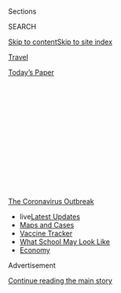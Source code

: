<div id="app">

<div>

<div>

<div>

<div class="NYTAppHideMasthead css-1q2w90k e1suatyy0">

<div class="section css-ui9rw0 e1suatyy2">

<div class="css-eph4ug er09x8g0">

<div class="css-6n7j50">

</div>

<span class="css-1dv1kvn">Sections</span>

<div class="css-10488qs">

<span class="css-1dv1kvn">SEARCH</span>

</div>

[Skip to content](#site-content)[Skip to site
index](#site-index)

</div>

<div id="masthead-section-label" class="css-1wr3we4 eaxe0e00">

[Travel](https://www.nytimes.com/section/travel)

</div>

<div class="css-10698na e1huz5gh0">

</div>

</div>

<div id="masthead-bar-one" class="section hasLinks css-15hmgas e1csuq9d3">

<div class="css-uqyvli e1csuq9d0">

</div>

<div class="css-1uqjmks e1csuq9d1">

</div>

<div class="css-9e9ivx">

[](https://myaccount.nytimes.com/auth/login?response_type=cookie&client_id=vi)

</div>

<div class="css-1bvtpon e1csuq9d2">

[Today’s
Paper](https://www.nytimes.com/section/todayspaper)

</div>

</div>

</div>

</div>

<div data-aria-hidden="false">

<div id="site-content" data-role="main">

<div>

<div class="css-1aor85t" style="opacity:0.000000001;z-index:-1;visibility:hidden">

<div class="css-1hqnpie">

<div class="css-epjblv">

<span class="css-17xtcya">[Travel](/section/travel)</span><span class="css-x15j1o">|</span><span class="css-fwqvlz">I’m
a U.S. Citizen. Where in the World Can I
Go?</span>

</div>

<div class="css-k008qs">

<div class="css-1iwv8en">

<span class="css-18z7m18"></span>

<div>

</div>

</div>

<span class="css-1n6z4y">https://nyti.ms/38z4mHg</span>

<div class="css-1705lsu">

<div class="css-4xjgmj">

<div class="css-4skfbu" data-role="toolbar" data-aria-label="Social Media Share buttons, Save button, and Comments Panel with current comment count" data-testid="share-tools">

  - 
  - 
  - 
  - 
    
    <div class="css-6n7j50">
    
    </div>

  - 

</div>

</div>

</div>

</div>

</div>

</div>

<div id="NYT_TOP_BANNER_REGION" class="css-13pd83m">

<div>

<div id="styln-prism-menu-1592847958612" class="section interactive-content interactive-size-medium css-1edisqu">

<div class="css-17ih8de interactive-body">

<div id="scroll-container" class="css-1gj85ro">

[<span class="styln-title-wrap"><span class="css-1pje3qr">The
Coronavirus</span><span class="css-1pje3qr">
Outbreak</span></span>](https://www.nytimes.com/news-event/coronavirus?action=click&pgtype=Article&state=default&region=TOP_BANNER&context=storylines_menu)

  - <span class="css-kqxiym" data-emphasize="true">live</span>[Latest
    Updates](https://www.nytimes.com/2020/08/01/world/coronavirus-covid-19.html?action=click&pgtype=Article&state=default&region=TOP_BANNER&context=storylines_menu)
  - [Maps and
    Cases](https://www.nytimes.com/interactive/2020/us/coronavirus-us-cases.html?action=click&pgtype=Article&state=default&region=TOP_BANNER&context=storylines_menu)
  - [Vaccine
    Tracker](https://www.nytimes.com/interactive/2020/science/coronavirus-vaccine-tracker.html?action=click&pgtype=Article&state=default&region=TOP_BANNER&context=storylines_menu)
  - [What School May Look
    Like](https://www.nytimes.com/interactive/2020/07/29/us/schools-reopening-coronavirus.html?action=click&pgtype=Article&state=default&region=TOP_BANNER&context=storylines_menu)
  - [Economy](https://www.nytimes.com/live/2020/07/31/business/stock-market-today-coronavirus?action=click&pgtype=Article&state=default&region=TOP_BANNER&context=storylines_menu)

</div>

</div>

</div>

</div>

</div>

<div id="top-wrapper" class="css-1sy8kpn">

<div id="top-slug" class="css-l9onyx">

Advertisement

</div>

[Continue reading the main
story](#after-top)

<div class="ad top-wrapper" style="text-align:center;height:100%;display:block;min-height:250px">

<div id="top" class="place-ad" data-position="top" data-size-key="top">

</div>

</div>

<div id="after-top">

</div>

</div>

<div>

<div id="sponsor-wrapper" class="css-1hyfx7x">

<div id="sponsor-slug" class="css-19vbshk">

Supported by

</div>

[Continue reading the main
story](#after-sponsor)

<div id="sponsor" class="ad sponsor-wrapper" style="text-align:center;height:100%;display:block">

</div>

<div id="after-sponsor">

</div>

</div>

<div class="css-186x18t">

</div>

<div class="css-1vkm6nb ehdk2mb0">

# I’m a U.S. Citizen. Where in the World Can I Go?

</div>

For Americans eager to resume international travel, here are the
countries that currently allow U.S. citizens to enter, though there may
be restrictions.

<div class="css-79elbk" data-testid="photoviewer-wrapper">

<div class="css-z3e15g" data-testid="photoviewer-wrapper-hidden">

</div>

<div class="css-1a48zt4 ehw59r15" data-testid="photoviewer-children">

![<span class="css-16f3y1r e13ogyst0" data-aria-hidden="true">Ecuador is
allowing U.S. citizens to visit, but they must isolate for 14 days and
have a negative Covid-19
test. </span><span class="css-cnj6d5 e1z0qqy90" itemprop="copyrightHolder"><span class="css-1ly73wi e1tej78p0">Credit...</span><span><span>Tony
Cenicola/The New York
Times</span></span></span>](https://static01.nyt.com/images/2020/07/07/travel/07where-can-americans-go11/merlin_103973719_edd1db17-0057-4559-ac9f-0441cce6cb1a-articleLarge.jpg?quality=75&auto=webp&disable=upscale)

</div>

</div>

<div class="css-18e8msd">

<div class="css-vp77d3 epjyd6m0">

<div class="css-1baulvz">

By <span class="css-1baulvz last-byline" itemprop="name">Karen
Schwartz</span>

</div>

</div>

  - 
    
    <div class="css-ld3wwf e16638kd2">
    
    Published July 7, 2020Updated July 31,
    2020
    
    </div>

  - 
    
    <div class="css-4xjgmj">
    
    <div class="css-pvvomx" data-role="toolbar" data-aria-label="Social Media Share buttons, Save button, and Comments Panel with current comment count" data-testid="share-tools">
    
      - 
      - 
      - 
      - 
        
        <div class="css-6n7j50">
        
        </div>
    
      - 
    
    </div>
    
    </div>

</div>

</div>

<div class="section meteredContent css-1r7ky0e" name="articleBody" itemprop="articleBody">

<div class="css-1fanzo5 StoryBodyCompanionColumn">

<div class="css-53u6y8">

Even as many countries remain off-limits to American visitors because of
the high rate of coronavirus within the United States, others have
started to welcome, and in some cases woo, U.S. citizens to come spend
their tourist dollars. Still, would-be
[vacationers](https://www.nytimes.com/2020/07/16/travel/virus-vacation.html)
generally face a host of conditions and a lot of traveler beware.

The U.S. State Department continues its [Global Level 4 Health
Advisory](https://travel.state.gov/content/travel/en/traveladvisories/COVID-19-Country-Specific-Information.html),
which cautions against international travel because of the pandemic.
However, it is also posting country-specific information as restrictions
loosen.

*\[Have an update for this list? Email us at*
[*travelrestrictions@nytimes.com*](mailto:travelrestrictions@nytimes.com)*.\]*

Getting there is only part of the equation. Countries have their own
[Covid-19](https://www.nytimes.com/2020/07/16/travel/virus-vacation.html)
mitigation measures that might include curfews or curtailed activities
and services; most standard travel insurance policies won’t cover
medical or travel expenses related to the coronavirus; and borders can
close and flights be canceled with little warning, stranding people in
foreign countries. In addition, the Centers for Disease Control and
Prevention
[advises](https://www.cdc.gov/coronavirus/2019-ncov/travelers/after-travel-precautions.html)
Americans to avoid contact with others for 14 days after they return
from international travel.

</div>

</div>

<div class="css-1fanzo5 StoryBodyCompanionColumn">

<div class="css-53u6y8">

Here is a list of countries, in alphabetical order, that as of early
July were open to U.S. citizens, or are expected to open soon.

</div>

</div>

<div class="css-79elbk" data-testid="photoviewer-wrapper">

<div class="css-z3e15g" data-testid="photoviewer-wrapper-hidden">

</div>

<div class="css-1a48zt4 ehw59r15" data-testid="photoviewer-children">

![<span class="css-16f3y1r e13ogyst0" data-aria-hidden="true">Albania is
open to tourists, but the number of cases there has been
increasing. </span><span class="css-cnj6d5 e1z0qqy90" itemprop="copyrightHolder"><span class="css-1ly73wi e1tej78p0">Credit...</span><span>Gent
Shkullaku/Agence France-Presse — Getty
Images</span></span>](https://static01.nyt.com/images/2020/07/07/travel/07where-can-americans-go4/merlin_173609214_0a9ceaba-3409-45e0-a4e3-1dab8ee81009-articleLarge.jpg?quality=75&auto=webp&disable=upscale)

</div>

</div>

<div class="css-1fanzo5 StoryBodyCompanionColumn">

<div class="css-53u6y8">

### [ALBANIA](https://al.usembassy.gov/updates_covid19/)

Albania reopened its borders in early June with enhanced screening and
quarantine measures in place. However, because the number of coronavirus
cases in the country has been increasing, the U.S. Embassy in Albania
has suspended all but emergency
services.

</div>

</div>

<div class="css-79elbk" data-testid="photoviewer-wrapper">

<div class="css-z3e15g" data-testid="photoviewer-wrapper-hidden">

</div>

<div class="css-1a48zt4 ehw59r15" data-testid="photoviewer-children">

<div class="css-1xdhyk6 erfvjey0">

<span class="css-1ly73wi e1tej78p0">Image</span>

<div class="css-zjzyr8">

<div data-testid="lazyimage-container" style="height:257.77777777777777px">

</div>

</div>

</div>

<span class="css-16f3y1r e13ogyst0" data-aria-hidden="true">Visiting
Antigua requires a negative test for
Covid-19.</span><span class="css-cnj6d5 e1z0qqy90" itemprop="copyrightHolder"><span class="css-1ly73wi e1tej78p0">Credit...</span><span>Robert
Rausch for The New York
Times</span></span>

</div>

</div>

<div class="css-1fanzo5 StoryBodyCompanionColumn">

<div class="css-53u6y8">

### [ANTIGUA and BARBUDA](https://visitantiguabarbuda.com/travel-advisory/)

Travelers must provide a certificate of a negative Covid-19 test taken
within seven days of arrival. Without proof, the government can require
visitors to quarantine or to be tested and pick up the $100 expense.
Temperatures will be checked at the airport and people are asked to
register with the Ministry of Health, Wellness and the Environment.
Visitors must have a mask and wear it in public or face a possible fine
of $5,000 or up to 6 months in jail. “Persons traveling to Antigua and
Barbuda from countries where there are outbreaks of Covid-19,” may be
required to quarantine, according to the Antigua Barbuda Tourism
Authority.

</div>

</div>

<div class="css-79elbk" data-testid="photoviewer-wrapper">

<div class="css-z3e15g" data-testid="photoviewer-wrapper-hidden">

</div>

<div class="css-1a48zt4 ehw59r15" data-testid="photoviewer-children">

<div class="css-1xdhyk6 erfvjey0">

<span class="css-1ly73wi e1tej78p0">Image</span>

<div class="css-zjzyr8">

<div data-testid="lazyimage-container" style="height:257.77777777777777px">

</div>

</div>

</div>

<span class="css-16f3y1r e13ogyst0" data-aria-hidden="true">Aruba plans
to begin admitting U.S. this
month. </span><span class="css-cnj6d5 e1z0qqy90" itemprop="copyrightHolder"><span class="css-1ly73wi e1tej78p0">Credit...</span><span>Scott
Baker for The New York Times</span></span>

</div>

</div>

<div class="css-1fanzo5 StoryBodyCompanionColumn">

<div class="css-53u6y8">

### [ARUBA](https://www.aruba.com/us/traveler-health-requirements)

Aruba first opened to Canada, Europe and most other Caribbean countries
on July 1, with U.S. travelers admitted as of July 10, under certain
conditions.

Residents from nearly half the states are considered to be at higher
risk of Covid-19, and must upload proof of a negative test taken between
12 and 72 hours before flying or they won’t be allowed to board their
flight. Residents of the other states have the option of uploading a
test or having one taken at the airport in Oranjestad. The airport tests
are done at the expense of travelers, who must quarantine at their
lodging for up to 24 hours while awaiting results.

Island guests must purchase mandatory Aruba Visitors Insurance to cover
up to $75,000 in expenses should they test positive for Covid-19 during
their stay. According to an [online
calculator](https://www.arubavisitorsinsurance.com/calculator), the
premium for most visitors over age 15 who are staying for a week would
be just over $100, and about $10 for those under 15.

Masks are mandatory on the flight for anyone over age 15 and in the
airport, but not elsewhere.

</div>

</div>

<div>

</div>

<div class="css-1fanzo5 StoryBodyCompanionColumn">

<div class="css-53u6y8">

### [THE BAHAMAS](https://opm.gov.bs/national-address/)

[The
Bahamas](https://www.bahamas.com/pressroom/bahamas-ministry-tourism-aviation-statement-executive-order-amid-rising-covid-19-cases)
has been wrestling with how to contain the coronavirus after the
nation’s [reopening](https://www.bahamas.com/tourism-reopening) led to
a spike in cases. As of late July, the country is again open to
commercial flights from the United States, but travelers must quarantine
for 14 days upon arrival and all inter-island travel is halted.

Despite the quarantine requirement, anyone over age 10 arriving in the
country must still upload proof of a negative test for the virus taken
within 10 day of their travel date. All visitors must also have an
approved Health Visa, which should be filled out at least 72 hours
before departure.

In addition, weekend lockdowns are in effect and a daily curfew will
confine tourists to their hotel property between 10 p.m. and 5 a.m. All
public and private beaches and parks are closed, including those at
hotels and resorts.

</div>

</div>

<div class="css-1fanzo5 StoryBodyCompanionColumn">

<div class="css-53u6y8">

*\[*[*Thinking of traveling within the U.S.? Here’s where you can
go*](https://www.nytimes.com/2020/07/10/travel/state-travel-restrictions.html)*.\]*

</div>

</div>

<div class="css-79elbk" data-testid="photoviewer-wrapper">

<div class="css-z3e15g" data-testid="photoviewer-wrapper-hidden">

</div>

<div class="css-1a48zt4 ehw59r15" data-testid="photoviewer-children">

<div class="css-1xdhyk6 erfvjey0">

<span class="css-1ly73wi e1tej78p0">Image</span>

<div class="css-zjzyr8">

<div data-testid="lazyimage-container" style="height:258.4222222222222px">

</div>

</div>

</div>

<span class="css-16f3y1r e13ogyst0" data-aria-hidden="true">JetBlue is
planning to resume flights to Barbados in late
July. </span><span class="css-cnj6d5 e1z0qqy90" itemprop="copyrightHolder"><span class="css-1ly73wi e1tej78p0">Credit...</span><span>Gina
Francesca for The New York
Times</span></span>

</div>

</div>

<div class="css-1fanzo5 StoryBodyCompanionColumn">

<div class="css-53u6y8">

### [BARBADOS](https://gisbarbados.gov.bb/blog/commercial-air-traffic-resumes-july-12-with-protocols/)

Commercial flights to Barbados resumed on July 12, and JetBlue is
tentatively set to return on July 25 with four weekly flights out of New
York’s Kennedy Airport, according to a spokeswoman with [Barbados
Tourism
Marketing](https://www.visitbarbados.org).

<div id="NYT_MAIN_CONTENT_1_REGION" class="css-9tf9ac">

<div>

<div id="styln-covid-updates-world" class="section interactive-content interactive-size-medium css-1ftcdic">

<div class="css-17ih8de interactive-body">

<div id="styln-briefing-block" data-asset-id="QXJ0aWNsZTpueXQ6Ly9hcnRpY2xlLzhiMjRmNTQ0LWVhMmUtNTlmNC1hMDZiLTM0YWI3YTlmN2E4YQ==">

<div class="briefing-block-header-section">

# [Latest Updates: Global Coronavirus Outbreak](https://www.nytimes.com/2020/08/01/world/coronavirus-covid-19.html?action=click&pgtype=Article&state=default&region=MAIN_CONTENT_1&context=storylines_live_updates)

<div class="briefing-block-ts">

Updated 2020-08-02T05:48:45.291Z

</div>

</div>

  - [The U.S. reels as July cases more than double the total of any
    other
    month.](https://www.nytimes.com/2020/08/01/world/coronavirus-covid-19.html?action=click&pgtype=Article&state=default&region=MAIN_CONTENT_1&context=storylines_live_updates#link-34047410)
  - [Top U.S. officials work to break an impasse over the federal
    jobless
    benefit.](https://www.nytimes.com/2020/08/01/world/coronavirus-covid-19.html?action=click&pgtype=Article&state=default&region=MAIN_CONTENT_1&context=storylines_live_updates#link-780ec966)
  - [Thousands in Berlin protest Germany’s coronavirus
    measures.](https://www.nytimes.com/2020/08/01/world/coronavirus-covid-19.html?action=click&pgtype=Article&state=default&region=MAIN_CONTENT_1&context=storylines_live_updates#link-25930521)

<div class="briefing-block-footer">

<div class="briefing-block-footer-meta">

[See more
updates](https://www.nytimes.com/2020/08/01/world/coronavirus-covid-19.html?action=click&pgtype=Article&state=default&region=MAIN_CONTENT_1&context=storylines_live_updates)

</div>

<div class="briefing-block-briefinglinks">

<span>More live coverage:</span>
[Markets](https://www.nytimes.com/live/2020/07/31/business/stock-market-today-coronavirus?action=click&pgtype=Article&state=default&region=MAIN_CONTENT_1&context=storylines_live_updates)

</div>

</div>

</div>

</div>

</div>

</div>

</div>

Travelers are expected to have the results of a negative Covid-19 test
performed no more than 72 hours before arrival. If not, one will be
taken upon landing or at a testing center at a designated hotel, and the
person will need to quarantine while awaiting results.

Visitors also undergo a temperature check; need to complete an
embarkation/disembarkation card that will ask personal health questions
related to Covid-19; and must wear a mask at the airport.

Travelers from high risk settings may be monitored daily for possible
symptoms with a follow-up coronavirus test on day seven. If the
follow-up test is negative, the monitoring is discontinued. If a second
test is not done, the monitoring will continue for 14 days. Travelers
from moderate risk countries will be monitored for seven
days.

### [BELARUS](https://by.usembassy.gov/u-s-citizen-services/covid-19-information/)

Travelers arriving in Belarus from the United States do not have to
self-quarantine. Temperature screening will be done at Minsk National
Airport. Different travel requirements may be in place for countries
that travelers transit en route from the United States.

The U.S. Embassy in Belarus
[advises](https://by.usembassy.gov/u-s-citizen-services/covid-19-information/):
“Due to border closures and flight cancellations, options for departing
Belarus are increasingly limited. Those wishing to depart Belarus should
immediately take advantage of remaining
flights.”

</div>

</div>

<div class="css-79elbk" data-testid="photoviewer-wrapper">

<div class="css-z3e15g" data-testid="photoviewer-wrapper-hidden">

</div>

<div class="css-1a48zt4 ehw59r15" data-testid="photoviewer-children">

<div class="css-1xdhyk6 erfvjey0">

<span class="css-1ly73wi e1tej78p0">Image</span>

<div class="css-zjzyr8">

<div data-testid="lazyimage-container" style="height:257.77777777777777px">

</div>

</div>

</div>

<span class="css-16f3y1r e13ogyst0" data-aria-hidden="true">Ambergris-Caye
in Belize. The country is planning on an Aug. 15
reopening.</span><span class="css-cnj6d5 e1z0qqy90" itemprop="copyrightHolder"><span class="css-1ly73wi e1tej78p0">Credit...</span><span>Benedict
Kim for The New York
Times</span></span>

</div>

</div>

<div class="css-1fanzo5 StoryBodyCompanionColumn">

<div class="css-53u6y8">

### [BELIZE](https://belizetourismboard.org/belize-covid-19-update-for-travellers/)

Belize has scheduled an Aug. 15 reopening. Arriving guests who have
proof of a negative Covid-19 test within the previous three days can use
a “fast track” entry lane, while others will have to pay for and undergo
testing at the airport. Anyone testing positive won’t be allowed to
leave the country, but instead must isolate for at least 14 days at the
passenger’s expense.

Visitors must stay at a “Tourism Gold Standard” hotel, which can offer
full services, thereby lessening the interaction with locals. No rental
cars will be available at first, and parks and tourist sites will only
be accessible with an approved tour operator. Face masks are required in
public.

</div>

</div>

<div class="css-79elbk" data-testid="photoviewer-wrapper">

<div class="css-z3e15g" data-testid="photoviewer-wrapper-hidden">

</div>

<div class="css-1a48zt4 ehw59r15" data-testid="photoviewer-children">

<div class="css-1xdhyk6 erfvjey0">

<span class="css-1ly73wi e1tej78p0">Image</span>

<div class="css-zjzyr8">

<div data-testid="lazyimage-container" style="height:257.77777777777777px">

</div>

</div>

</div>

<span class="css-16f3y1r e13ogyst0" data-aria-hidden="true">Bermuda has
an extensive Covid-19 plan in
place. </span><span class="css-cnj6d5 e1z0qqy90" itemprop="copyrightHolder"><span class="css-1ly73wi e1tej78p0">Credit...</span><span>Tony
Cenicola/The New York
Times</span></span>

</div>

</div>

<div class="css-1fanzo5 StoryBodyCompanionColumn">

<div class="css-53u6y8">

### [BERMUDA](https://www.gotobermuda.com/bta/press-release/bermuda-tourism-authority-update)

Bermuda has an extensive screening process in place and requires a $75
fee to cover the cost of mandatory in-country Covid-19 tests given at
the airport and again on day three, seven and 14 of a traveler’s stay.
Visitors are also asked to bring a thermometer and a face mask.

In addition to being tested at the airport, anyone 10 and older is asked
to provide proof of a negative coronavirus test taken within three days
of their flight to Bermuda (although tests taken within five days will
be accepted). Those with proof of a negative test still must quarantine
at their hotel for about eight hours pending the results of their
airport test. Those arriving without proof of a negative test are
confined to their accommodation for three days.

All travelers must complete an online travel authorization form within
48 hours of their flight, then take and record their temperature twice a
day for the first 14 days of their visit. Face masks are also required.

</div>

</div>

<div class="css-1fanzo5 StoryBodyCompanionColumn">

<div class="css-53u6y8">

### [CROATIA](https://mup.gov.hr/uzg-covid/english/286212)

Members of European Union countries can enter Croatia for any reason,
but American tourists may visit only with proof of paid accommodation.

Travelers must present a negative result for a Covid-19 test taken
within the previous 48 hours. If they have an older test result, the
person can enter, but must self-quarantine until they can show another
negative test, which would be taken at their own expense. Those without
negative results must self-quarantine for 14
days.

### [DOMINICAN REPUBLIC](https://www.godominicanrepublic.com/newsroom/coronavirus/)

The Dominican Republic reopened to tourists on July 1. Visitors must
complete a Health Affidavit that attests that they haven’t experienced
any Covid-19 symptoms in the past 72 hours. A temperature check will be
taken at the airport. Anyone with a fever or other coronavirus symptoms
will be tested. Hotels are also required to check a guest’s temperature
when they arrive, as are operators of water excursions. Curfews are in
effect in many
places.

</div>

</div>

<div class="css-79elbk" data-testid="photoviewer-wrapper">

<div class="css-z3e15g" data-testid="photoviewer-wrapper-hidden">

</div>

<div class="css-1a48zt4 ehw59r15" data-testid="photoviewer-children">

<div class="css-1xdhyk6 erfvjey0">

<span class="css-1ly73wi e1tej78p0">Image</span>

<div class="css-zjzyr8">

<div data-testid="lazyimage-container" style="height:257.77777777777777px">

</div>

</div>

</div>

<span class="css-16f3y1r e13ogyst0" data-aria-hidden="true">The
Ecuadorian capital,
Quito. </span><span class="css-cnj6d5 e1z0qqy90" itemprop="copyrightHolder"><span class="css-1ly73wi e1tej78p0">Credit...</span><span>Tony
Cenicola/The New York Times</span></span>

</div>

</div>

<div class="css-1fanzo5 StoryBodyCompanionColumn">

<div class="css-53u6y8">

### [ECUADOR](https://ec.usembassy.gov/covid-19-information-ecu-2/)

The United States is continuing to help repatriate Americans who stayed
in Ecuador when the pandemic closed down travel. [Those wanting to visit
the country](https://ec.usembassy.gov/covid-19-information-ecu-2/) need
to quarantine for 14 days in government-designated temporary housing or
hotels. In addition, all arriving passengers must have proof of a
negative Covid-19 test within the previous seven days, or agree to
undergo a test in the country. The government has restricted movement
throughout the country and there are curfews
imposed.

### [EGYPT](https://eg.usembassy.gov/u-s-citizen-services/covid-19-information/)

Egypt has restarted international flights. It is unclear what
restrictions, if any, have been put in place. [The State Department
website](https://eg.usembassy.gov/u-s-citizen-services/covid-19-information/)
says that Egypt has a 14-day quarantine period, but [media
reports](https://www.thenational.ae/lifestyle/travel/travelling-to-egypt-during-the-coronavirus-pandemic-here-s-what-you-need-to-know-1.1042458)
have contradicted
that.

</div>

</div>

<div class="css-79elbk" data-testid="photoviewer-wrapper">

<div class="css-z3e15g" data-testid="photoviewer-wrapper-hidden">

</div>

<div class="css-1a48zt4 ehw59r15" data-testid="photoviewer-children">

<div class="css-1xdhyk6 erfvjey0">

<span class="css-1ly73wi e1tej78p0">Image</span>

<div class="css-zjzyr8">

<div data-testid="lazyimage-container" style="height:257.77777777777777px">

</div>

</div>

</div>

<span class="css-16f3y1r e13ogyst0" data-aria-hidden="true">In Tahiti,
as in all of French Polynesia, travelers must show proof of a negative
Covid-19
test.</span><span class="css-cnj6d5 e1z0qqy90" itemprop="copyrightHolder"><span class="css-1ly73wi e1tej78p0">Credit...</span><span>Suliane
Favennec/Agence France-Presse — Getty Images</span></span>

</div>

</div>

<div class="css-1fanzo5 StoryBodyCompanionColumn">

<div class="css-53u6y8">

### [FRENCH POLYNESIA](https://tahititourisme.com/en-us/covid-19/)

Travelers to French Polynesia, including the islands of Tahiti and Bora
Bora, must show proof of a negative Covid-19 test taken within the
previous 72 hours in order to board their flights. Those arriving at the
airport will be given a test kit for the virus that contains an oral and
nasal swab, and on the fourth day in the islands, the visitor must
complete the self-test. Tourists must also complete an electronic entry
form attesting that they have travel insurance that would cover
coronavirus expenses, or agreeing to personally assume all
costs.

### [IRELAND](https://www.tourismireland.com/Press-Releases/2020/March/COVID-19-coronavirus)

Authorities are asking nonessential travelers not to visit the Republic
of Ireland, but those who do are asked to self-quarantine for 14
days.

</div>

</div>

<div class="css-79elbk" data-testid="photoviewer-wrapper">

<div class="css-z3e15g" data-testid="photoviewer-wrapper-hidden">

</div>

<div class="css-1a48zt4 ehw59r15" data-testid="photoviewer-children">

<div class="css-1xdhyk6 erfvjey0">

<span class="css-1ly73wi e1tej78p0">Image</span>

<div class="css-zjzyr8">

<div data-testid="lazyimage-container" style="height:257.77777777777777px">

</div>

</div>

</div>

<span class="css-16f3y1r e13ogyst0" data-aria-hidden="true">Jamaica is
requiring visitors to stay within a defined tourism
zone. </span><span class="css-cnj6d5 e1z0qqy90" itemprop="copyrightHolder"><span class="css-1ly73wi e1tej78p0">Credit...</span><span>Robert
Rausch for The New York Times</span></span>

</div>

</div>

<div class="css-1fanzo5 StoryBodyCompanionColumn">

<div class="css-53u6y8">

### [JAMAICA](https://www.visitjamaica.com/travelauthorization/)

Tourists age 12 and older arriving from New York, Florida, Arizona and
Texas must upload a negative Covid-19 test that was taken within 10 days
of their arrival date. All passengers must complete a Travel
Authorization screening form within 72 hours of their trip and present
it at the airport or they will not be allowed to board their flight.

Arriving passengers will have their temperatures taken and be asked
screening questions. If they are considered at high risk, they may be
required to take a Covid-19 test. Anyone tested must quarantine at their
accommodation until the results are available, generally within 48
hours. Those who test positive must isolate at their hotel or at a
government facility.

All tourists staying at hotels, villas or guesthouses must remain within
a designated tourist corridor, where operators have been trained in
Covid-19 protocols. Masks must be worn in all common areas.

Visitors staying at a private residence are required to quarantine there
for 14 days, leaving only once per day to get necessities.

</div>

</div>

<div class="css-1fanzo5 StoryBodyCompanionColumn">

<div class="css-53u6y8">

The rules are in effect until July 31, though they may be
extended.

</div>

</div>

<div class="css-79elbk" data-testid="photoviewer-wrapper">

<div class="css-z3e15g" data-testid="photoviewer-wrapper-hidden">

</div>

<div class="css-1a48zt4 ehw59r15" data-testid="photoviewer-children">

<div class="css-1xdhyk6 erfvjey0">

<span class="css-1ly73wi e1tej78p0">Image</span>

<div class="css-zjzyr8">

<div data-testid="lazyimage-container" style="height:257.77777777777777px">

</div>

</div>

</div>

<span class="css-16f3y1r e13ogyst0" data-aria-hidden="true">Kosovo
reportedly has no restrictions on international
visitors. </span><span class="css-cnj6d5 e1z0qqy90" itemprop="copyrightHolder"><span class="css-1ly73wi e1tej78p0">Credit...</span><span>Danielle
Villasana for The New York Times</span></span>

</div>

</div>

<div class="css-1fanzo5 StoryBodyCompanionColumn">

<div class="css-53u6y8">

### [KOSOVO](https://xk.usembassy.gov/coronavirus/)

Kosovo is reportedly open to visitors with no restrictions for Covid-19.
However, the U.S. Embassy in Kosovo says that some U.S. citizens are
being denied boarding in the United States because they cannot prove
they are residents or citizens of Kosovo. For the latest information,
the embassy recommends checking with it or with the airline before a
flight.

### [LEBANON](https://lb.usembassy.gov/covid-19-information/)

Visitors must show negative results for a coronavirus test taken in the
previous four days, and, if they are staying for more than a week,
submit to another test given at the airport at the airline’s expense. If
they arrive without a test result, they will be tested at the airport
and retested 72 hours later. The passenger must self-quarantine while
awaiting the results of the second test, which is at the traveler’s
expense. Foreigners must also have proof of insurance that would cover
any costs associated with the
coronavirus.

</div>

</div>

<div class="css-79elbk" data-testid="photoviewer-wrapper">

<div class="css-z3e15g" data-testid="photoviewer-wrapper-hidden">

</div>

<div class="css-1a48zt4 ehw59r15" data-testid="photoviewer-children">

<div class="css-1xdhyk6 erfvjey0">

<span class="css-1ly73wi e1tej78p0">Image</span>

<div class="css-zjzyr8">

<div data-testid="lazyimage-container" style="height:257.77777777777777px">

</div>

</div>

</div>

<span class="css-16f3y1r e13ogyst0" data-aria-hidden="true">In the
Maldives, those who have symptoms will be tested for Covid-19, and
health authorities will also check some people at
random.</span><span class="css-cnj6d5 e1z0qqy90" itemprop="copyrightHolder"><span class="css-1ly73wi e1tej78p0">Credit...</span><span>Adam
Dean for The New York Times</span></span>

</div>

</div>

<div class="css-1fanzo5 StoryBodyCompanionColumn">

<div class="css-53u6y8">

### [MALDIVES](https://visitmaldives.com/en/covid19-updates)

Those who have symptoms will be tested for Covid-19, and health
authorities will also check some people at random, at government
expense. Those without symptoms or positive tests are not required to
quarantine. A health declaration form must be filled out 24 hours before
the flight and again before departure.

Visitors must have a confirmed booking at a tourist facility and the
entire vacation needs to be at the same hotel, except when
transiting.

</div>

</div>

<div class="css-79elbk" data-testid="photoviewer-wrapper">

<div class="css-z3e15g" data-testid="photoviewer-wrapper-hidden">

</div>

<div class="css-1a48zt4 ehw59r15" data-testid="photoviewer-children">

<div class="css-1xdhyk6 erfvjey0">

<span class="css-1ly73wi e1tej78p0">Image</span>

<div class="css-zjzyr8">

<div data-testid="lazyimage-container" style="height:265.5111111111111px">

</div>

</div>

</div>

<span class="css-16f3y1r e13ogyst0" data-aria-hidden="true">Land
crossings from the United States to Mexico are closed, but visitors can
arrive by
plane. </span><span class="css-cnj6d5 e1z0qqy90" itemprop="copyrightHolder"><span class="css-1ly73wi e1tej78p0">Credit...</span><span>Adrian
Wilson for The New York
Times</span></span>

</div>

</div>

<div class="css-1fanzo5 StoryBodyCompanionColumn">

<div class="css-53u6y8">

### [MEXICO](https://mx.usembassy.gov/health-alert-u-s-embassy-mexico-city-mexico/)

Land crossings between the United States and Mexico remain closed until
at least [late
August,](https://www.nytimes.com/aponline/2020/07/16/us/politics/ap-us-virus-outbreak-north-america-borders.html?searchResultPosition=6)
but U.S. visitors can arrive by plane. Tourists may be subject to
temperature checks and other health screenings, and those showing
symptoms may be asked to quarantine voluntarily.

Many Mexican states are open only for essential services, while others
are allowed to operate at reduced capacity. However, some local
authorities have also imposed their own restrictions, so would-be
travelers should check with local sources for the latest updates. The
mayor of Tulum, for instance, [has reportedly threatened to arrest or
fine
people](https://www.reuters.com/article/us-health-coronavirus-mexico-restriction/mexico-tightens-coronavirus-curbs-in-tourist-spots-other-pockets-idUSKCN24H3E6)
for not wearing face
masks.

</div>

</div>

<div class="css-79elbk" data-testid="photoviewer-wrapper">

<div class="css-z3e15g" data-testid="photoviewer-wrapper-hidden">

</div>

<div class="css-1a48zt4 ehw59r15" data-testid="photoviewer-children">

<div class="css-1xdhyk6 erfvjey0">

<span class="css-1ly73wi e1tej78p0">Image</span>

<div class="css-zjzyr8">

<div data-testid="lazyimage-container" style="height:259.7111111111111px">

</div>

</div>

</div>

<span class="css-16f3y1r e13ogyst0" data-aria-hidden="true">North
Macedonia has no requirements for testing or
self-isolation. </span><span class="css-cnj6d5 e1z0qqy90" itemprop="copyrightHolder"><span class="css-1ly73wi e1tej78p0">Credit...</span><span>Georgi
Licovski/EPA, via Shutterstock</span></span>

</div>

</div>

<div class="css-1fanzo5 StoryBodyCompanionColumn">

<div class="css-53u6y8">

### [NORTH MACEDONIA](https://mk.usembassy.gov/covid-19-information/)

There are no requirements for a Covid-19 test or self-isolation for
[North
Macedonia,](https://www.nytimes.com/2019/05/17/travel/republic-of-north-macedonia-balkans.html)
which has been going by that name only since last year (it was
previously just Macedonia). Masks are required in closed public
spaces.

<div id="NYT_MAIN_CONTENT_3_REGION" class="css-9tf9ac">

<div>

<div id="styln-prism-freeform-1594220623585" class="section interactive-content interactive-size-medium css-1ftcdic">

<div class="css-17ih8de interactive-body">

<div id="prism-freeform-block-62021" class="css-19mumt8" data-role="complementary" data-storyline="The Coronavirus Outbreak" data-truncated="true" tabindex="0">

<div class="css-a8d9oz">

<div class="css-eb027h">

[](https://www.nytimes.com/news-event/coronavirus?action=click&pgtype=Article&state=default&region=MAIN_CONTENT_3&context=storylines_faq)

### The Coronavirus Outbreak ›

#### Frequently Asked Questions

Updated July 27, 2020

  - #### Should I refinance my mortgage?
    
      - [It could be a good
        idea,](https://www.nytimes.com/article/coronavirus-money-unemployment.html?action=click&pgtype=Article&state=default&region=MAIN_CONTENT_3&context=storylines_faq)
        because mortgage rates have [never been
        lower.](https://www.nytimes.com/2020/07/16/business/mortgage-rates-below-3-percent.html?action=click&pgtype=Article&state=default&region=MAIN_CONTENT_3&context=storylines_faq)
        Refinancing requests have pushed mortgage applications to some
        of the highest levels since 2008, so be prepared to get in line.
        But defaults are also up, so if you’re thinking about buying a
        home, be aware that some lenders have tightened their standards.

  - #### What is school going to look like in September?
    
      - It is unlikely that many schools will return to a normal
        schedule this fall, requiring the grind of [online
        learning](https://www.nytimes.com/2020/06/05/us/coronavirus-education-lost-learning.html?action=click&pgtype=Article&state=default&region=MAIN_CONTENT_3&context=storylines_faq),
        [makeshift child
        care](https://www.nytimes.com/2020/05/29/us/coronavirus-child-care-centers.html?action=click&pgtype=Article&state=default&region=MAIN_CONTENT_3&context=storylines_faq)
        and [stunted
        workdays](https://www.nytimes.com/2020/06/03/business/economy/coronavirus-working-women.html?action=click&pgtype=Article&state=default&region=MAIN_CONTENT_3&context=storylines_faq)
        to continue. California’s two largest public school districts —
        Los Angeles and San Diego — said on July 13, that [instruction
        will be remote-only in the
        fall](https://www.nytimes.com/2020/07/13/us/lausd-san-diego-school-reopening.html?action=click&pgtype=Article&state=default&region=MAIN_CONTENT_3&context=storylines_faq),
        citing concerns that surging coronavirus infections in their
        areas pose too dire a risk for students and teachers. Together,
        the two districts enroll some 825,000 students. They are the
        largest in the country so far to abandon plans for even a
        partial physical return to classrooms when they reopen in
        August. For other districts, the solution won’t be an
        all-or-nothing approach. [Many
        systems](https://bioethics.jhu.edu/research-and-outreach/projects/eschool-initiative/school-policy-tracker/),
        including the nation’s largest, New York City, are devising
        [hybrid
        plans](https://www.nytimes.com/2020/06/26/us/coronavirus-schools-reopen-fall.html?action=click&pgtype=Article&state=default&region=MAIN_CONTENT_3&context=storylines_faq)
        that involve spending some days in classrooms and other days
        online. There’s no national policy on this yet, so check with
        your municipal school system regularly to see what is happening
        in your community.

  - #### Is the coronavirus airborne?
    
      - The coronavirus [can stay aloft for hours in tiny droplets in
        stagnant
        air](https://www.nytimes.com/2020/07/04/health/239-experts-with-one-big-claim-the-coronavirus-is-airborne.html?action=click&pgtype=Article&state=default&region=MAIN_CONTENT_3&context=storylines_faq),
        infecting people as they inhale, mounting scientific evidence
        suggests. This risk is highest in crowded indoor spaces with
        poor ventilation, and may help explain super-spreading events
        reported in meatpacking plants, churches and restaurants. [It’s
        unclear how often the virus is
        spread](https://www.nytimes.com/2020/07/06/health/coronavirus-airborne-aerosols.html?action=click&pgtype=Article&state=default&region=MAIN_CONTENT_3&context=storylines_faq)
        via these tiny droplets, or aerosols, compared with larger
        droplets that are expelled when a sick person coughs or sneezes,
        or transmitted through contact with contaminated surfaces, said
        Linsey Marr, an aerosol expert at Virginia Tech. Aerosols are
        released even when a person without symptoms exhales, talks or
        sings, according to Dr. Marr and more than 200 other experts,
        who [have outlined the evidence in an open letter to the World
        Health
        Organization](https://academic.oup.com/cid/article/doi/10.1093/cid/ciaa939/5867798).

  - #### What are the symptoms of coronavirus?
    
      - Common symptoms [include fever, a dry cough, fatigue and
        difficulty breathing or shortness of
        breath.](https://www.nytimes.com/article/symptoms-coronavirus.html?action=click&pgtype=Article&state=default&region=MAIN_CONTENT_3&context=storylines_faq)
        Some of these symptoms overlap with those of the flu, making
        detection difficult, but runny noses and stuffy sinuses are less
        common. [The C.D.C. has
        also](https://www.nytimes.com/2020/04/27/health/coronavirus-symptoms-cdc.html?action=click&pgtype=Article&state=default&region=MAIN_CONTENT_3&context=storylines_faq)
        added chills, muscle pain, sore throat, headache and a new loss
        of the sense of taste or smell as symptoms to look out for. Most
        people fall ill five to seven days after exposure, but symptoms
        may appear in as few as two days or as many as 14 days.

  - #### Does asymptomatic transmission of Covid-19 happen?
    
      - So far, the evidence seems to show it does. A widely cited
        [paper](https://www.nature.com/articles/s41591-020-0869-5)
        published in April suggests that people are most infectious
        about two days before the onset of coronavirus symptoms and
        estimated that 44 percent of new infections were a result of
        transmission from people who were not yet showing symptoms.
        Recently, a top expert at the World Health Organization stated
        that transmission of the coronavirus by people who did not have
        symptoms was “very rare,” [but she later walked back that
        statement.](https://www.nytimes.com/2020/06/09/world/coronavirus-updates.html?action=click&pgtype=Article&state=default&region=MAIN_CONTENT_3&context=storylines_faq#link-1f302e21)

<div id="styln-survey-component-62021" class="styln-survey-component" data-surveyname="faq" data-surveystoryline="coronavirus">

</div>

</div>

<div class="css-6mllg9">

</div>

<div class="css-pmm6ed">

<span class="css-5gimkt"></span>

</div>

</div>

</div>

</div>

</div>

</div>

</div>

When departing, travelers must arrive at the airport at least three
hours before flight time. Those with symptoms of Covid-19, such as a
fever of 99.1 or higher and coughing, may not be permitted to enter the
airport and board their
flights.

### [PUERTO RICO](https://www.discoverpuertorico.com/info/travel-advisory)

Puerto Rico has postponed its reopening to tourists from outside the
territory.

When planning a future trip, travelers must have evidence of a negative
test taken no more than 72 hours before arrival and complete an online
travel declaration form. If the test result is pending, they must
quarantine until it is available. If the result comes back positive, or
if it doesn’t arrive, the person must quarantine for 14 days. Those
arriving without a test must have one done on the island at their own
expense, and must quarantine while awaiting the result. Anyone not
taking a test must quarantine for 14
days.

</div>

</div>

<div class="css-79elbk" data-testid="photoviewer-wrapper">

<div class="css-z3e15g" data-testid="photoviewer-wrapper-hidden">

</div>

<div class="css-1a48zt4 ehw59r15" data-testid="photoviewer-children">

<div class="css-1xdhyk6 erfvjey0">

<span class="css-1ly73wi e1tej78p0">Image</span>

<div class="css-zjzyr8">

<div data-testid="lazyimage-container" style="height:221.04444444444448px">

</div>

</div>

</div>

<span class="css-16f3y1r e13ogyst0" data-aria-hidden="true">St. Lucia is
screening arrivals and taking
temperatures. </span><span class="css-cnj6d5 e1z0qqy90" itemprop="copyrightHolder"><span class="css-1ly73wi e1tej78p0">Credit...</span><span>Kirk
Elliott for The New York Times</span></span>

</div>

</div>

<div class="css-1fanzo5 StoryBodyCompanionColumn">

<div class="css-53u6y8">

### [ST. LUCIA](https://www.stlucia.org/en/covid-19/)

Visitors must have proof of a negative Covid-19 test taken within the
past seven days, unless they are coming from a country within a
Caribbean “bubble.” Arriving passengers must have completed a travel
registration and they will be screened and their temperatures taken.
Anyone showing symptoms of the coronavirus will be tested, and if the
results are positive, the person will be transferred to a hospital for
treatment at their expense.

Visitors must have confirmed reservations at a Covid-19 certified
accommodation provider for the duration of their stay. For at least the
month of July, it will be more difficult to explore the island as there
are no rental cars and only a small number of tours will be available to
book through the hotels. Masks are required in
public.

</div>

</div>

<div class="css-79elbk" data-testid="photoviewer-wrapper">

<div class="css-z3e15g" data-testid="photoviewer-wrapper-hidden">

</div>

<div class="css-1a48zt4 ehw59r15" data-testid="photoviewer-children">

<div class="css-1xdhyk6 erfvjey0">

<span class="css-1ly73wi e1tej78p0">Image</span>

<div class="css-zjzyr8">

<div data-testid="lazyimage-container" style="height:257.77777777777777px">

</div>

</div>

</div>

<span class="css-16f3y1r e13ogyst0" data-aria-hidden="true">Flights from
the United States to St. Maarten won’t be allowed until at least Aug.
1. </span><span class="css-cnj6d5 e1z0qqy90" itemprop="copyrightHolder"><span class="css-1ly73wi e1tej78p0">Credit...</span><span>Tony
Cenicola/The New York Times</span></span>

</div>

</div>

<div class="css-1fanzo5 StoryBodyCompanionColumn">

<div class="css-53u6y8">

### [ST. MAARTEN](https://stmaartenupdates.com)

St. Maarten plans to start welcoming tourists from the United States on
Aug. 1, having already opened up to those from Canada and Europe.

Before arrival, visitors must complete an online health declaration and
receive a reply giving them permission to visit. Those over age 10 from
a country identified as high or moderate risk for transmission of the
coronavirus must show proof of a negative test taken within 72 hours of
boarding their flights. Only those from low-risk countries are exempt,
unless they visited a higher-risk country in the two weeks before their
trip to St. Maarten. In that case, they, too, must show proof of a
negative test.

Travelers from moderate and high-risk countries need to bring a
thermometer, and they must upload daily information about their body
temperature and any flu-like symptoms. Those from moderate-risk
countries must comply for eight days, while those from high-risk
countries must comply for 14 day.

Travel insurance that will cover any coronavirus-related expenses is
also
mandatory.

</div>

</div>

<div class="css-79elbk" data-testid="photoviewer-wrapper">

<div class="css-z3e15g" data-testid="photoviewer-wrapper-hidden">

</div>

<div class="css-1a48zt4 ehw59r15" data-testid="photoviewer-children">

<div class="css-1xdhyk6 erfvjey0">

<span class="css-1ly73wi e1tej78p0">Image</span>

<div class="css-zjzyr8">

<div data-testid="lazyimage-container" style="height:257.77777777777777px">

</div>

</div>

</div>

<span class="css-16f3y1r e13ogyst0" data-aria-hidden="true">Travelers
arriving in St. Vincent and the Grenadines in July must take a Covid-19
test and isolate in their
hotels. </span><span class="css-cnj6d5 e1z0qqy90" itemprop="copyrightHolder"><span class="css-1ly73wi e1tej78p0">Credit...</span><span>Chris
Jackson/Pool via
REUTERS</span></span>

</div>

</div>

<div class="css-1fanzo5 StoryBodyCompanionColumn">

<div class="css-53u6y8">

### [ST. VINCENT AND THE GRENADINES](https://www.facebook.com/svgairports/photos/pcb.934154330347186/934153757013910/)

Under protocols in place for the month of July, visitors will be given a
Covid-19 test and must quarantine at their hotel for 24 hours while
awaiting the results, unless they have proof of a negative test for the
virus taken within the previous 48 hours, or a positive antibody test
taken within the previous five days. Anyone who tests positive must
isolate in an approved facility for 14 days at their own expense.

Those exempt from the airport test must monitor their temperature for
two weeks and report any changes to health authorities.

After Aug. 1, plans call for testing to be done based on the traveler’s
country of
origin.

</div>

</div>

<div class="css-79elbk" data-testid="photoviewer-wrapper">

<div class="css-z3e15g" data-testid="photoviewer-wrapper-hidden">

</div>

<div class="css-1a48zt4 ehw59r15" data-testid="photoviewer-children">

<div class="css-1xdhyk6 erfvjey0">

<span class="css-1ly73wi e1tej78p0">Image</span>

<div class="css-zjzyr8">

<div data-testid="lazyimage-container" style="height:257.77777777777777px">

</div>

</div>

</div>

<span class="css-16f3y1r e13ogyst0" data-aria-hidden="true">Serbia has
lifted travel restrictions, but is facing serious outbreaks of
Covid-19.</span><span class="css-cnj6d5 e1z0qqy90" itemprop="copyrightHolder"><span class="css-1ly73wi e1tej78p0">Credit...</span><span>Marko
Risovic for The New York Times</span></span>

</div>

</div>

<div class="css-1fanzo5 StoryBodyCompanionColumn">

<div class="css-53u6y8">

### [SERBIA](https://rs.usembassy.gov/health-and-travel-alert-3/)

All coronavirus-related entry restrictions have been lifted for Serbia.
However, some hospitals have been overwhelmed with coronavirus patients
in recent days and troops this month set up an emergency [500-bed field
hospital near
Belgrade](https://www.republicworld.com/world-news/europe/serbia-military-sets-up-field-hospital-for-virus.html).

A state of emergency was declared in the capital last month as the
number of new cases
spiked.

</div>

</div>

<div class="css-79elbk" data-testid="photoviewer-wrapper">

<div class="css-z3e15g" data-testid="photoviewer-wrapper-hidden">

</div>

<div class="css-1a48zt4 ehw59r15" data-testid="photoviewer-children">

<div class="css-1xdhyk6 erfvjey0">

<span class="css-1ly73wi e1tej78p0">Image</span>

<div class="css-zjzyr8">

<div data-testid="lazyimage-container" style="height:257.77777777777777px">

</div>

</div>

</div>

<span class="css-16f3y1r e13ogyst0" data-aria-hidden="true">Tanzania is
requring visitors to undergo screening, including a possible Covid-19
test. </span><span class="css-cnj6d5 e1z0qqy90" itemprop="copyrightHolder"><span class="css-1ly73wi e1tej78p0">Credit...</span><span>Jerome
Delay/Associated Press</span></span>

</div>

</div>

<div class="css-1fanzo5 StoryBodyCompanionColumn">

<div class="css-53u6y8">

### [TANZANIA](https://tanzaniaembassy-us.org)

Passengers arriving on an international flight to Tanzania must complete
a Health Surveillance Form and undergo screening, including a possible
Covid-19
test.

</div>

</div>

<div class="css-79elbk" data-testid="photoviewer-wrapper">

<div class="css-z3e15g" data-testid="photoviewer-wrapper-hidden">

</div>

<div class="css-1a48zt4 ehw59r15" data-testid="photoviewer-children">

<div class="css-1xdhyk6 erfvjey0">

<span class="css-1ly73wi e1tej78p0">Image</span>

<div class="css-zjzyr8">

<div data-testid="lazyimage-container" style="height:257.77777777777777px">

</div>

</div>

</div>

<span class="css-16f3y1r e13ogyst0" data-aria-hidden="true">Turkey will
be conducting thermal screenings of arriving
visitors. </span><span class="css-cnj6d5 e1z0qqy90" itemprop="copyrightHolder"><span class="css-1ly73wi e1tej78p0">Credit...</span><span>Tara
Todras-Whitehill for The New York Times</span></span>

</div>

</div>

<div class="css-1fanzo5 StoryBodyCompanionColumn">

<div class="css-53u6y8">

### [TURKEY](https://tr.usembassy.gov/covid-19-information-2/)

Visitors to Turkey will be screened using thermal cameras, and travelers
with elevated temperatures may be subject to testing. Foreign passengers
who test positive for Covid-19 will be referred to a private hospital.
Face masks are required in many areas. Violators may be fined about
$130.

</div>

</div>

<div class="css-79elbk" data-testid="photoviewer-wrapper">

<div class="css-z3e15g" data-testid="photoviewer-wrapper-hidden">

</div>

<div class="css-1a48zt4 ehw59r15" data-testid="photoviewer-children">

<div class="css-1xdhyk6 erfvjey0">

<span class="css-1ly73wi e1tej78p0">Image</span>

<div class="css-zjzyr8">

<div data-testid="lazyimage-container" style="height:257.77777777777777px">

</div>

</div>

</div>

<span class="css-16f3y1r e13ogyst0" data-aria-hidden="true">International
visitors will be allowed in Turks and Caicos starting on July 22, the
country has
said. </span><span class="css-cnj6d5 e1z0qqy90" itemprop="copyrightHolder"><span class="css-1ly73wi e1tej78p0">Credit...</span><span>Chris
Ramirez for The New York Times</span></span>

</div>

</div>

<div class="css-1fanzo5 StoryBodyCompanionColumn">

<div class="css-53u6y8">

### [TURKS AND CAICOS](https://turksandcaicostourism.com/)

The Turks and Caicos Islands reopened its borders on July 22. The
country is requiring a negative test result taken within five days of
travel. Visitors also must have insurance that covers any Covid-19
related medical costs, as well as an air ambulance or medevac. A Travel
Authorization Form must be completed by all passengers before boarding a
plane to the islands, and a health screening questionnaire also needs to
be filled
out.

</div>

</div>

<div class="css-79elbk" data-testid="photoviewer-wrapper">

<div class="css-z3e15g" data-testid="photoviewer-wrapper-hidden">

</div>

<div class="css-1a48zt4 ehw59r15" data-testid="photoviewer-children">

<div class="css-1xdhyk6 erfvjey0">

<span class="css-1ly73wi e1tej78p0">Image</span>

<div class="css-zjzyr8">

<div data-testid="lazyimage-container" style="height:257.77777777777777px">

</div>

</div>

</div>

<span class="css-16f3y1r e13ogyst0" data-aria-hidden="true">U.S.
citizens visiting Ukraine must prove they have health insurance to cover
possible treatment for the
coronavirus. </span><span class="css-cnj6d5 e1z0qqy90" itemprop="copyrightHolder"><span class="css-1ly73wi e1tej78p0">Credit...</span><span>Brendan
Hoffman for The New York Times</span></span>

</div>

</div>

<div class="css-1fanzo5 StoryBodyCompanionColumn">

<div class="css-53u6y8">

### [UKRAINE](https://ua.usembassy.gov/covid-19-information/)

U.S. citizens can enter Ukraine if they can show they have medical
insurance covering all expenses related to possible Covid-19 treatment.
Ukraine currently classifies the United States as a country with a high
incidence of coronavirus, which means that U.S. travelers should be
prepared to self-quarantine for two weeks at their own expense or take a
test upon arrival. Test results are emailed within 24 hours, and
passengers should follow the self-quarantine protocol until the results
are sent to health authorities.

The government is using a four-color scale (green, yellow, orange and
red) to identify the virus risk in each region, and quarantine orders
may differ by
color.

### [UNITED ARAB EMIRATES](https://ae.usembassy.gov/u-s-citizen-services/covid-19-information/)

Travelers must have proof of a negative Covid-19 test taken within 96
hours of their flight in order to board a commercial aircraft to the
country. Many passengers are also tested upon arrival, and some may need
to self quarantine or may be sent to a quarantine facility. The U.S.
embassy says all people arriving in the U.A.E. are urged to self
quarantine for 14 days. International health insurance is also required.

</div>

</div>

<div class="css-1fanzo5 StoryBodyCompanionColumn">

<div class="css-53u6y8">

While Dubai is open, those wanting to enter Abu Dhabi must show proof of
a test conducted in the previous 48 hours, or schedule an appointment
for a blood test.

Fines for violators can range from $250 to more than
$27,000.

</div>

</div>

<div class="css-79elbk" data-testid="photoviewer-wrapper">

<div class="css-z3e15g" data-testid="photoviewer-wrapper-hidden">

</div>

<div class="css-1a48zt4 ehw59r15" data-testid="photoviewer-children">

<div class="css-1xdhyk6 erfvjey0">

<span class="css-1ly73wi e1tej78p0">Image</span>

<div class="css-zjzyr8">

<div data-testid="lazyimage-container" style="height:257.77777777777777px">

</div>

</div>

</div>

<span class="css-16f3y1r e13ogyst0" data-aria-hidden="true">Anyone from
the United States who arrives in the United Kingdom must self-isolate
for 14
days. </span><span class="css-cnj6d5 e1z0qqy90" itemprop="copyrightHolder"><span class="css-1ly73wi e1tej78p0">Credit...</span><span>Andy
Haslam for The New York Times</span></span>

</div>

</div>

<div class="css-1fanzo5 StoryBodyCompanionColumn">

<div class="css-53u6y8">

### [UNITED KINGDOM](https://www.gov.uk/uk-border-control)

The list of “travel corridor” countries — countries whose residents are
allowed into England with few restrictions — is growing, but the United
States is still not on it. As a result, anyone arriving from the United
States must be prepared to isolate for 14 days, or face a penalty of up
to $1,250. Passengers transiting in an airport are exempt, as are those
going directly from one port to another; for instance, from Heathrow to
Eurostar.

</div>

</div>

<div>

</div>

<div class="css-1fanzo5 StoryBodyCompanionColumn">

<div class="css-53u6y8">

Follow Karen Schwartz on Twitter:
[@WanderWomanIsMe](https://twitter.com/wanderwomanisme?lang=en)

-----

***Follow New York Times Travel***
*on*[*Instagram*](https://www.instagram.com/nytimestravel/)*,*[*Twitter*](https://twitter.com/nytimestravel)
*and*[*Facebook*](https://www.facebook.com/nytimestravel/)*. And*[*sign
up for our weekly Travel Dispatch
newsletter*](https://www.nytimes.com/newsletters/traveldispatch) *to
receive expert tips on traveling smarter and inspiration for your next
vacation. Dreaming up a future getaway or just armchair traveling? Check
out our*[*52 Places
list*](https://www.nytimes.com/interactive/2020/travel/places-to-visit.html)*.*

</div>

</div>

</div>

<div>

</div>

<div>

</div>

<div>

</div>

<div>

<div id="bottom-wrapper" class="css-1ede5it">

<div id="bottom-slug" class="css-l9onyx">

Advertisement

</div>

[Continue reading the main
story](#after-bottom)

<div id="bottom" class="ad bottom-wrapper" style="text-align:center;height:100%;display:block;min-height:90px">

</div>

<div id="after-bottom">

</div>

</div>

</div>

</div>

</div>

## Site Index

<div>

</div>

## Site Information Navigation

  - [© <span>2020</span> <span>The New York Times
    Company</span>](https://help.nytimes.com/hc/en-us/articles/115014792127-Copyright-notice)

<!-- end list -->

  - [NYTCo](https://www.nytco.com/)
  - [Contact
    Us](https://help.nytimes.com/hc/en-us/articles/115015385887-Contact-Us)
  - [Work with us](https://www.nytco.com/careers/)
  - [Advertise](https://nytmediakit.com/)
  - [T Brand Studio](http://www.tbrandstudio.com/)
  - [Your Ad
    Choices](https://www.nytimes.com/privacy/cookie-policy#how-do-i-manage-trackers)
  - [Privacy](https://www.nytimes.com/privacy)
  - [Terms of
    Service](https://help.nytimes.com/hc/en-us/articles/115014893428-Terms-of-service)
  - [Terms of
    Sale](https://help.nytimes.com/hc/en-us/articles/115014893968-Terms-of-sale)
  - [Site
    Map](https://spiderbites.nytimes.com)
  - [Help](https://help.nytimes.com/hc/en-us)
  - [Subscriptions](https://www.nytimes.com/subscription?campaignId=37WXW)

</div>

</div>

</div>

</div>
